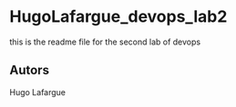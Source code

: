# HugoLafargue_devops_lab2

this is the readme file for the second lab of devops

## Autors

Hugo Lafargue